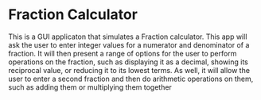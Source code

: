 # Fraction Calculator

This is a GUI applicaton that simulates a Fraction calculator. 
This app will ask the user to enter integer values for a numerator and denominator of a fraction. 
It will then present a range of options for the user to perform operations on the fraction, such as displaying it as a decimal, showing its reciprocal value, or reducing it to its lowest terms. 
As well, it will allow the user to enter a second fraction and then do arithmetic operations on them, such as adding them or
multiplying them together
